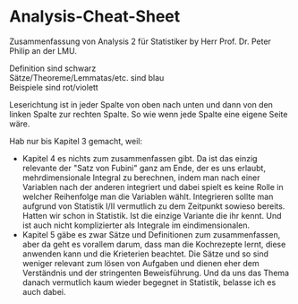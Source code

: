# Analysis-Cheat-Sheet
Zusammenfassung von Analysis 2 für Statistiker by Herr Prof. Dr. Peter Philip an der LMU.

Definition sind schwarz  
Sätze/Theoreme/Lemmatas/etc. sind blau  
Beispiele sind rot/violett  
  
Leserichtung ist in jeder Spalte von oben nach unten und dann von den linken Spalte zur rechten Spalte. So wie wenn jede Spalte eine eigene Seite wäre.

Hab nur bis Kapitel 3 gemacht, weil:
- Kapitel 4 es nichts zum zusammenfassen gibt. Da ist das einzig relevante der "Satz von Fubini" ganz am Ende, der es uns erlaubt, mehrdimensionale Integral zu berechnen, indem man nach einer Variablen nach der anderen integriert und dabei spielt es keine Rolle in welcher Reihenfolge man die Variablen wählt. Integrieren sollte man aufgrund von Statistik I/II vermutlich zu dem Zeitpunkt sowieso bereits.
Hatten wir schon in Statistik. Ist die einzige Variante die ihr kennt. Und ist auch nicht komplizierter als Integrale im eindimensionalen.
- Kapitel 5 gäbe es zwar Sätze und Definitionen zum zusammenfassen, aber da geht es vorallem darum, dass man die Kochrezepte lernt, diese anwenden kann und die Krieterien beachtet. Die Sätze und so sind weniger relevant zum lösen von Aufgaben und dienen eher dem Verständnis und der stringenten Beweisführung. Und da uns das Thema danach vermutlich kaum wieder begegnet in Statistik, belasse ich es auch dabei.
